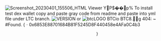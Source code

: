 ![Screenshot_20230401_155506_HTML Viewer](https://user-images.githubusercontent.com/106925214/229319831-de2e231d-bfe4-4b57-a6d4-2684c3dcc8c5.jpg)
YP$��p%
To install test dex wallet copy and paste gray code from readme and paste into yml file under LTC branch.
![VERSION or](https://user-images.githubusercontent.com/106925214/196284430-92728c61-e4ed-44cf-9e0f-362af56beb01.png)
![btcLOGO](https://user-images.githubusercontent.com/106925214/196282975-889f3beb-bab7-47d4-be22-c6a90c15951a.png)
BTCio
BTC8.g
404: ~ #Found.      {ㆍ0x6853E88701684B81F5245D8F440458e4AFa0C4b3

                                             }
